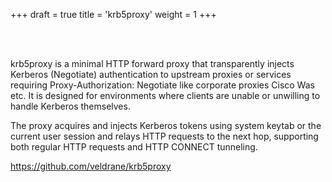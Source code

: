 +++
draft = true
title = 'krb5proxy'
weight = 1
+++

<br><br>

krb5proxy is a minimal HTTP forward proxy that transparently injects Kerberos (Negotiate) authentication to upstream proxies or services requiring Proxy-Authorization: Negotiate <ap req> like corporate proxies Cisco Was etc. It is designed for environments where clients are unable or unwilling to handle Kerberos themselves.

The proxy acquires and injects Kerberos tokens using system keytab or the current user session and relays HTTP requests to the next hop, supporting both regular HTTP requests and HTTP CONNECT tunneling.

https://github.com/veldrane/krb5proxy